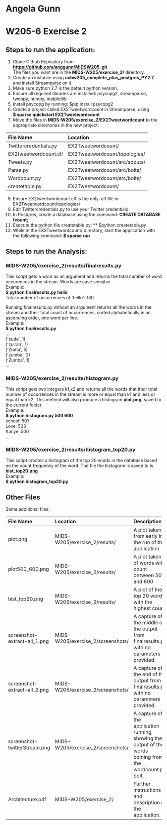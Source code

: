 # Angela Gunn
# W205-6 Exercise 2


## Steps to run the application:
1) Clone Github Repository from **https://github.com/anggunn/MIDSW205.
git**  
The files you want are in the **MIDS-W205/exercise_2/** directory.  
2) Create an instance using **ucbw205_complete_plus_postgres_PY2.7** and install Streamparse on it.  
3) Make sure python 2.7 is the default python version.  
4) Ensure all required libraries are installed: psycopg2, streamparse, tweepy, numpy, matplotlib  
5) install psycopg by running: $pip install psycopg2  
6) Create a project called EX2Tweetwordcount in Streamparse, using  
**$ sparse quickstart EX2Tweetwordcount**  
7) Move the files in **MIDS-W205/exercise_2/EX2Tweetwordcount** to the appropriate directories in the new project:  

| File Name        | Location           |     
| :------------- |:-------------|   
| Twittercredentials.py      | EX2Tweetwordcount/ 
| EX2tweetwordcount.clf      | EX2Tweetwordcount/topologies/      |   
| Tweets.py | EX2Tweetwordcount/src/spouts/
| Parse.py | EX2Tweetwordcount/src/bolts/
| Wordcount.py | EX2Tweetwordcount/src/bolts/
| createtable.py | EX2Tweetwordcount/ 

8) Ensure EX2tweetwordcount.clf is the only .clf file in EX2Tweetwordcount/topologies/  
9) Edit Twittercredentials.py to use your Twitter credentials  
10) In Postgres, create a database using the command: **CREATE DATABASE tcount;**  
11) Execute the python file createtable.py: ** $python createtable.py  
12) While in the EX2Tweetwordcount/ directory, start the application with the following command: **$ sparse run**  

## Steps to run the Analysis:

### MIDS-W205/exercise_2/results/finalresults.py  
This script gets a word as an argument and returns the total number of word occurences in the stream. Words are case sensitve.    
Example:    
**$ python finalresults.py hello**    
Total number of occurrences of 'hello': 130  

Running finalresults.py without an argument returns all the words in the stream and their total count of occurrences, sorted alphabetically in an ascending order, one word per line.    
Example:    
**$ python finalresults.py**    
...  
('zude', 1)  
('zulran', 1)  
('Zuma', 5)  
('zumba', 2)  
('Zumba', 1)  
...

### MIDS-W205/exercise_2/results/histogram.py
This script gets two integers k1,k2 and returns all the words that their total number of occurrences in the stream is more or equal than k1 and less or equal than k2.  This method will also produce a histogram **plot.png**, saved to the current folder.    
Example:    
**$ python histogram.py 500 600**  
school: 501  
Love: 503  
Kanye: 506  
...

### MIDS-W205/exercise_2/results/histogram_top20.py  
This script creates a histogram of the top 20 words in the database based on the count frequency of the word. The file the histogram is saved to is **hist_top20.png**    
Example:    
**$ python histogram_top20.py**  

## Other Files
Some additional files:    


| File Name  | Location | Description  |   
| :------------- |:-------------|:----------   |   
| plot.png      | MIDS-W205/exercise_2/results/ | A plot taken from early in the run of the application |   
| plot500_600.png      | MIDS-W205/exercise_2/results/      |   A plot taken of words with count between 500 and 600 |   
| hist_top20.png | MIDS-W205/exercise_2/results/ | A plot of the top 20 words with the highest count |   
| screenshot-extract-all_1.png | MIDS-W205/exercise_2/screenshots/ | A capture of the middle of the output from finalresults.py with no parameters provided. |   
| screenshot-extract-all_2.png | MIDS-W205/exercise_2/screenshots/ | A capture of the end of the output from finalresults.py with no parameters provided. |   
| screenshot-twitterStream.png | MIDS-W205/exercise_2/screenshots/ | A capture of the application running, showing the output of the words coming from the wordcount.py bolt. |  
| Architecture.pdf | MIDS-W205/exercise_2/ | Further instructions and description of the application.



